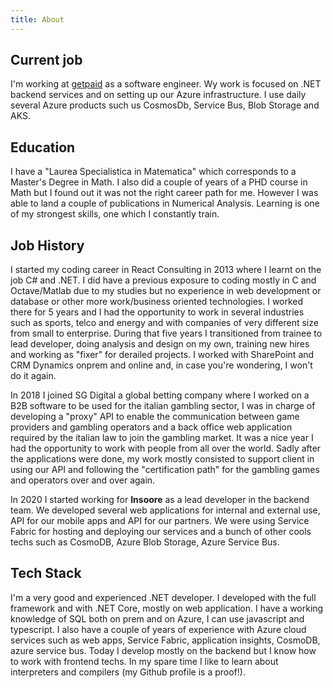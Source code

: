 ```yaml
---
title: About
---
```


## Current job

I'm working at [getpaid](https://www.getpaid.io/) as a software engineer. Wy work is focused on .NET backend services and on setting up our Azure infrastructure. I use daily several Azure products such us CosmosDb, Service Bus, Blob Storage and AKS. 

## Education
I have a "Laurea Specialistica in Matematica" which corresponds to a Master's Degree in Math. I also did a couple of years of a PHD course in Math but I found out it was not the right career path for me. However I was able to land a couple of publications in Numerical Analysis. Learning is one of my strongest skills, one which I constantly train.  

## Job History
I started my coding career in React Consulting in 2013 where I learnt on the job C\# and .NET. I did have a previous exposure to coding mostly in C and Octave/Matlab due to my studies but no experience in web development or database or other more work/business oriented technologies. I worked there for 5 years and I had the opportunity to work in several industries such as sports, telco and energy and with companies of very different size from small to enterprise. During that five years I transitioned from trainee to lead developer, doing analysis and design on my own, training new hires and working as "fixer" for derailed projects. I worked with SharePoint and CRM Dynamics onprem and online and, in case you're wondering, I won't do it again. 

In 2018 I joined SG Digital a global betting company where I worked on a B2B software to be used for the italian gambling sector, I was in charge of developing a "proxy" API to enable the communication between game providers and gambling operators and a back office web application required by the italian law to join the gambling market. It was a nice year I had the opportunity to work with people from all over the world. Sadly after the applications were done, my work mostly consisted to support client in using our API and following the "certification path" for the gambling games and operators over and over again.

In 2020 I started working for <b>Insoore</b> as a lead developer in the backend team. We developed several web applications for internal and external use, API for our mobile apps and API for our partners. We were using Service Fabric for hosting and deploying our services and a bunch of other cools techs such as CosmoDB, Azure Blob Storage, Azure Service Bus. 
    
## Tech Stack
I'm a very good and experienced .NET developer. I developed with the full framework and with .NET Core, mostly on web application. I have a working knowledge of SQL both on prem and on Azure, I can use javascript and typescript. I also have a couple of years of experience with Azure cloud services such as web apps, Service Fabric, application insights, CosmoDB, azure service bus. Today I develop mostly on the backend but I know how to work with frontend techs. In my spare time I like to learn about interpreters and compilers (my Github profile is a proof!).